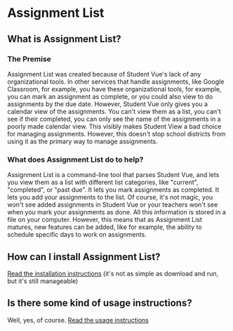 # Assignment List

## What is Assignment List?

### The Premise

Assignment List was created because of Student Vue's lack of any organizational tools. In other services that handle assignments, like Google Classroom, for example, you have these organizational tools, for example, you can mark an assignment as complete, or you could also view to do assignments by the due date. However, Student Vue only gives you a calendar view of the assignments. You can't view them as a list, you can't see if their completed, you can only see the name of the assignments in a poorly made calendar view. This visibly makes Student View a bad choice for managing assignments. However, this doesn't stop school districts from using it as the primary way to manage assignments.

### What does Assignment List do to help?
Assignment List is a command-line tool that parses Student Vue, and lets you view them as a list with different list categories, like "current", "completed", or "past due". It lets you mark assignments as completed. It lets you add your assignments to the list. Of course, it's not magic, you won't see added assignments in Student Vue or your teachers won't see when you mark your assignments as done. All this information is stored in a file on your computer. However, this means that as Assignment List matures, new features can be added, like for example, the ability to schedule specific days to work on assignments.

## How can I install Assignment List?
[Read the installation instructions](installation.md) (it's not as simple as download and run, but it's still manageable)

## Is there some kind of usage instructions?
Well, yes, of course. [Read the usage instructions](usage.d)
